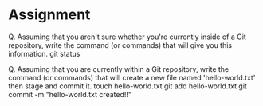 # Assignment

Q. Assuming that you aren't sure whether you're currently inside of a Git repository, write the command (or commands) that will give you this information.
git status

Q. Assuming that you are currently within a Git repository, write the command (or commands) that will create a new file named 'hello-world.txt' then stage and commit it.
touch hello-world.txt
git add hello-world.txt
git commit -m "hello-world.txt created!!"   